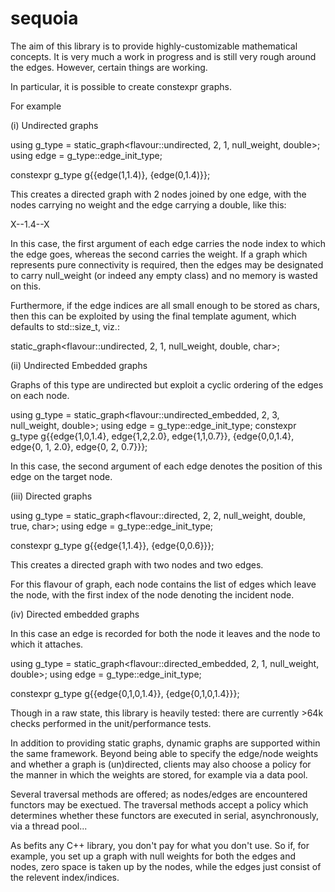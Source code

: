 # sequoia

The aim of this library is to provide highly-customizable mathematical concepts.
It is very much a work in progress and is still very rough around the edges.
However, certain things are working.

In particular, it is possible to create constexpr graphs.

For example

(i) Undirected graphs

using g_type = static_graph<flavour::undirected, 2, 1, null_weight, double>;
using edge = g_type::edge_init_type;

constexpr g_type g{{edge(1,1.4)}, {edge(0,1.4)}};

This creates a directed graph with 2 nodes joined by one edge, with the nodes carrying no weight and the edge carrying a double, like this:

X--1.4--X

In this case, the first argument of each edge carries the node index to which the edge goes, whereas the second carries the weight. If a graph which represents pure connectivity is required, then the edges may be designated to carry null_weight (or indeed any empty class) and no memory is wasted on this.

Furthermore, if the edge indices are all small enough to be stored as chars, then this can be exploited by using the final template agument, which defaults to std::size_t, viz.:

static_graph<flavour::undirected, 2, 1, null_weight, double, char>;

(ii) Undirected Embedded graphs

Graphs of this type are undirected but exploit a cyclic ordering of the edges on each node.

using g_type = static_graph<flavour::undirected_embedded, 2, 3, null_weight, double>;
using edge = g_type::edge_init_type;
constexpr g_type g{{edge{1,0,1.4}, edge{1,2,2.0}, edge{1,1,0.7}}, {edge{0,0,1.4}, edge{0, 1, 2.0}, edge{0, 2, 0.7}}};

In this case, the second argument of each edge denotes the position of this edge on the target node.

(iii) Directed graphs

using g_type = static_graph<flavour::directed, 2, 2, null_weight, double, true, char>;
using edge = g_type::edge_init_type;

constexpr g_type g{{edge{1,1.4}}, {edge{0,0.6}}};

This creates a directed graph with two nodes and two edges.

For this flavour of graph, each node contains the list of edges which leave the node, with the first index of the node denoting the incident node. 

(iv) Directed embedded graphs

In this case an edge is recorded for both the node it leaves and the node to which it attaches.

using g_type = static_graph<flavour::directed_embedded, 2, 1, null_weight, double>;
using edge = g_type::edge_init_type;

constexpr g_type g{{edge{0,1,0,1.4}}, {edge{0,1,0,1.4}}};

Though in a raw state, this library is heavily tested: there are currently >64k checks performed in the unit/performance tests.

In addition to providing static graphs, dynamic graphs are supported within the same framework. Beyond being able to specify the edge/node weights and whether a graph is (un)directed, clients may also choose a policy for the manner in which the weights are stored, for example via a data pool.

Several traversal methods are offered; as nodes/edges are encountered functors may be exectued. The traversal methods accept a policy which determines whether these functors are executed in serial, asynchronously, via a thread pool...

As befits any C++ library, you don't pay for what you don't use. So if, for example, you set up a graph with null weights for both the edges and nodes, zero space is taken up by the nodes, while the edges just consist of the relevent index/indices.
